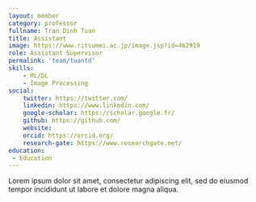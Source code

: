 ```yaml
---
layout: member
category: professor
fullname: Tran Dinh Tuan
title: Assistant
image: https://www.ritsumei.ac.jp/image.jsp?id=462919
role: Assistant Supervisor
permalink: 'team/tuantd'
skills:
    - ML/DL
    - Image Processing
social:
    twitter: https://twitter.com/
    linkedin: https://www.linkedin.com/
    google-scholar: https://scholar.google.fr/
    github: https://github.com/
    website:
    orcid: https://orcid.org/
    research-gate: https://www.researchgate.net/
education:
 - Education
---
```


Lorem ipsum dolor sit amet, consectetur adipiscing elit, sed do eiusmod tempor incididunt ut labore et dolore magna aliqua.
